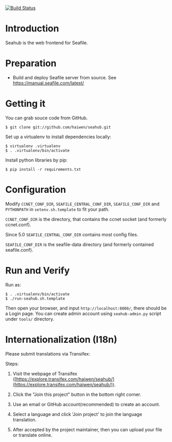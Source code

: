 [![Build Status](https://secure.travis-ci.org/haiwen/seahub.svg?branch=master)](http://travis-ci.org/haiwen/seahub)

Introduction
==========

Seahub is the web frontend for Seafile.

Preparation
==========

* Build and deploy Seafile server from source. See <https://manual.seafile.com/latest/>

Getting it
==========

You can grab souce code from GitHub.

    $ git clone git://github.com/haiwen/seahub.git

Set up a virtualenv to install dependencies locally:

    $ virtualenv .virtualenv
    $ . .virtualenv/bin/activate

Install python libraries by pip:

    $ pip install -r requirements.txt


Configuration
==========

Modify `CCNET_CONF_DIR`, `SEAFILE_CENTRAL_CONF_DIR`, `SEAFILE_CONF_DIR` and `PYTHONPATH` in `setenv.sh.template` to fit your path.

`CCNET_CONF_DIR` is the directory, that contains the ccnet socket (and formerly ccnet.conf).

Since 5.0 `SEAFILE_CENTRAL_CONF_DIR` contains most config files.

`SEAFILE_CONF_DIR` is the seafile-data directory (and formerly contained seafile.conf).

Run and Verify
==========

Run as:

    $ . .virtualenv/bin/activate
    $ ./run-seahub.sh.template

Then open your browser, and input `http://localhost:8000/`, there should be a Login page. You can create admin account using `seahub-admin.py` script under `tools/` directory.


Internationalization (I18n)
==========

Please submit translations via Transifex:

Steps:

1. Visit the webpage of Transifex ([https://explore.transifex.com/haiwen/seahub/](https://explore.transifex.com/haiwen/seahub/)).

2. Click the "Join this project" button in the bottom right corner.

3. Use an email or GitHub account(recommended) to create an account.

4. Select a language and click 'Join project' to join the language translation.

5. After accepted by the project maintainer, then you can upload your file or translate online.
